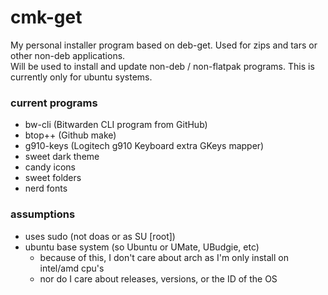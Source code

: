 # cmk-get
My personal installer program based on deb-get.  Used for zips and tars or other non-deb applications.  
Will be used to install and update non-deb / non-flatpak programs.
This is currently only for ubuntu systems.

### current programs 
- bw-cli (Bitwarden CLI program from GitHub)
- btop++ (Github make)
- g910-keys (Logitech g910 Keyboard extra GKeys mapper)
- sweet dark theme
- candy icons
- sweet folders
- nerd fonts

### assumptions
- uses sudo (not doas or as SU [root])
- ubuntu base system (so Ubuntu or UMate, UBudgie, etc)
  - because of this, I don't care about arch as I'm only install on intel/amd cpu's
  - nor do I care about releases,  versions, or the ID of the OS
